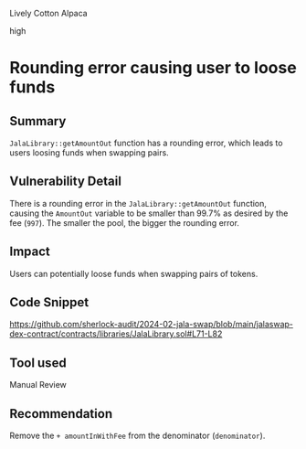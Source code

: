 Lively Cotton Alpaca

high

# Rounding error causing user to loose funds

## Summary
`JalaLibrary::getAmountOut` function has a rounding error, which leads to users loosing funds when swapping pairs.

## Vulnerability Detail
There is a rounding error in the `JalaLibrary::getAmountOut` function, causing the `AmountOut` variable to be smaller than 99.7% as desired by the fee (`997`). The smaller the pool, the bigger the rounding error.

## Impact
Users can potentially loose funds when swapping pairs of tokens.

## Code Snippet
https://github.com/sherlock-audit/2024-02-jala-swap/blob/main/jalaswap-dex-contract/contracts/libraries/JalaLibrary.sol#L71-L82

## Tool used

Manual Review

## Recommendation
Remove the `+ amountInWithFee` from the denominator (`denominator`).
